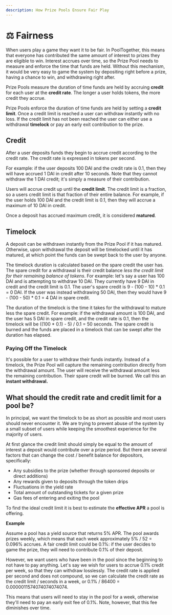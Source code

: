 ```yaml
---
description: How Prize Pools Ensure Fair Play
---
```


# ⚖️ Fairness

When users play a game they want it to be fair. In PoolTogether, this means that everyone has contributed the same amount of interest to prizes they are eligible to win. Interest accrues over time, so the Prize Pool needs to measure and enforce the time that funds are held. Without this mechanism, it would be very easy to game the system by depositing right before a prize, having a chance to win, and withdrawing right after.

Prize Pools measure the duration of time funds are held by accruing **credit** for each user at the **credit rate**. The longer a user holds tokens, the more credit they accrue.

Prize Pools enforce the duration of time funds are held by setting a **credit limit**. Once a credit limit is reached a user can withdraw instantly with no loss. If the credit limit has not been reached the user can either use a withdrawal **timelock** or pay an early exit contribution to the prize.

## Credit

After a user deposits funds they begin to accrue credit according to the credit rate. The credit rate is expressed in tokens per second.

For example: if the user deposits 100 DAI and the credit rate is 0.1, then they will have accrued 1 DAI in credit after 10 seconds. Note that they cannot withdraw the 1 DAI credit; it's simply a measure of their contribution.

Users will accrue credit up until the **credit limit**. The credit limit is a fraction, so a users credit limit is that fraction of their entire balance. For example, if the user holds 100 DAI and the credit limit is 0.1, then they will accrue a maximum of 10 DAI in credit.

Once a deposit has accrued maximum credit, it is considered **matured**.

## Timelock

A deposit can be withdrawn instantly from the Prize Pool if it has matured. Otherwise, upon withdrawal the deposit will be timelocked until it has matured, at which point the funds can be swept back to the user by anyone.

The timelock duration is calculated based on the spare credit the user has. The spare credit for a withdrawal is their credit balance _less the credit limit for their remaining balance of tokens_. For example: let's say a user has 100 DAI and is attempting to withdraw 10 DAI. They currently have 9 DAI in credit and the credit limit is 0.1. The user's spare credit is 9 - \(100 - 10\) \* 0.1 = 0 DAI. If the user was instead withdrawing 50 DAI, then they would have 9 - \(100 - 50\) \* 0.1 = 4 DAI in spare credit.

The duration of the timelock is the time it takes for the withdrawal to mature less the spare credit. For example: if the withdrawal amount is 100 DAI, and the user has 5 DAI in spare credit, and the credit rate is 0.1, then the timelock will be \(\(100 \* 0.1\) - 5\) / 0.1 = 50 seconds. The spare credit is burned and the funds are placed in a timelock that can be swept after the duration has elapsed.

### Paying Off the Timelock

It's possible for a user to withdraw their funds instantly. Instead of a timelock, the Prize Pool will capture the remaining contribution directly from the withdrawal amount. The user will receive the withdrawal amount less the remaining contribution. Their spare credit will be burned. We call this an **instant withdrawal.**

## What should the credit rate and credit limit for a pool be?

In principal, we want the timelock to be as short as possible and most users should never encounter it. We are trying to prevent abuse of the system by a small subset of users while keeping the smoothest experience for the majority of users.

At first glance the credit limit should simply be equal to the amount of interest a deposit would contribute over a prize period. But there are several factors that can change the cost / benefit balance for depositors, specifically:

* Any subsidies to the prize \(whether through sponsored deposits or direct additions\)
* Any rewards given to deposits through the token drips
* Fluctuations in the yield rate
* Total amount of outstanding tickets for a given prize
* Gas fees of entering and exiting the pool

To find the ideal credit limit it is best to estimate the **effective APR** a pool is offering.

**Example**

Assume a pool has a yield source that returns 5% APR.  The pool awards prizes weekly, which means that each week approximately 5% / 52 = 0.096% accrues.  A fair credit limit could be 0.1%: if the user decides to game the prize, they will need to contribute 0.1% of their deposit.

However, we want users who have been in the pool since the beginning to not have to pay anything.  Let's say we wish for users to accrue 0.1% credit per week, so that they can withdraw losslessly.  The credit rate is applied per second and does not compound, so we can calculate the credit rate as the credit limit / seconds in a week, or 0.1% / 86400 = 0.0000011574074074074074.

This means that users will need to stay in the pool for a week, otherwise they'll need to pay an early exit fee of 0.1%.  Note, however, that this fee diminishes over time.

